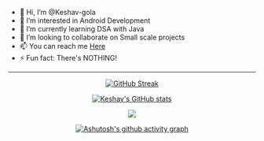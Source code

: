 - 👋 Hi, I’m @Keshav-gola
- 👀 I’m interested in Android Development
- 🌱 I’m currently learning DSA with Java
- 💞️ I’m looking to collaborate on Small scale projects
- 📫 You can reach me [Here](keshavgola285@gmail.com)
- ⚡ Fun fact: There's NOTHING!

---

<div align="center">

[![GitHub Streak](https://github-readme-streak-stats.herokuapp.com?user=Keshav-gola&theme=tokyonight)](https://git.io/streak-stats)

[![Keshav's GitHub stats](https://github-readme-stats.vercel.app/api?username=Keshav-gola&theme=tokyonight)](https://github.com/anuraghazra/github-readme-stats)

![](https://github-profile-trophy.vercel.app/?username=Keshav-gola&theme=dark)

[![Ashutosh's github activity graph](https://github-readme-activity-graph.vercel.app/graph?username=Keshav-gola&theme=github-compact)](https://github.com/ashutosh00710/github-readme-activity-graph)
</div>